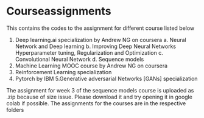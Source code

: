 # Courseassignments


This contains the codes to the assignment for different course listed below
1. Deep learning.ai specialization by Andrew NG on coursera
  a. Neural Network and Deep learning
  b. Improving Deep Neural Networks Hyperparameter tuning, Regularization and Optimization
  c. Convolutional Neural Network
  d. Sequence models
2. Machine Learning MOOC course by Andrew NG on coursera
3. Reinforcement Learning specialization
4. Pytorch by IBM
5.Generative adversarial Networks [GANs] specialization


The assignment for week 3 of the sequence models course is uploaded as .zip because of size issue. Please download it and try opening it in google colab if possible. The assignments for the courses are in the respective folders 
